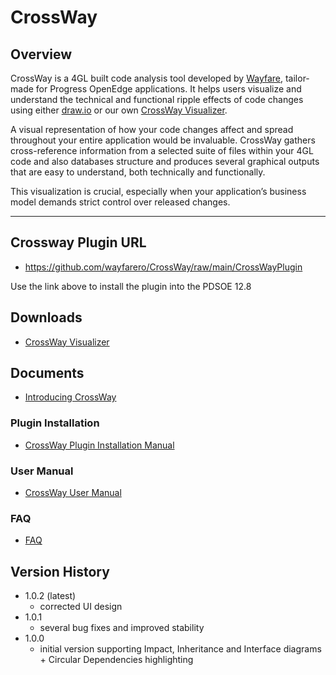 # CrossWay

## Overview
CrossWay is a 4GL built code analysis tool developed by [Wayfare](https://wayfare.ro/), tailor-made for Progress OpenEdge applications. It helps users visualize and understand the technical and functional ripple effects of code changes using either [draw.io](https://www.drawio.com/) or our own [CrossWay Visualizer](https://wayfare.ro/downloads/crossway/).

A visual representation of how your code changes affect and spread throughout your entire application would be invaluable. CrossWay gathers cross-reference information from a selected suite of files within your 4GL code and also databases structure and produces several graphical outputs that are easy to understand, both technically and functionally.

This visualization is crucial, especially when your application’s business model demands strict control over released changes.


---
## Crossway Plugin URL
 - https://github.com/wayfarero/CrossWay/raw/main/CrossWayPlugin
   
Use the link above to install the plugin into the PDSOE 12.8

## Downloads
  - [CrossWay Visualizer](https://wayfare.ro/downloads/crossway/)

## Documents
  - [Introducing CrossWay](https://github.com/wayfarero/CrossWay/blob/main/doc/Introducing%20Crossway%20See%20Your%204GL%20Code%20Like%20Never%20Before.pdf)

### Plugin Installation
  - [CrossWay Plugin Installation Manual](https://github.com/wayfarero/CrossWay/blob/main/doc/CROSSWAY%20PLUGIN%20INSTALLATION.pdf)
### User Manual
  - [CrossWay User Manual](https://github.com/wayfarero/CrossWay/blob/main/doc/CROSSWAY%20USER%20MANUAL.pdf)
### FAQ
  - [FAQ](https://github.com/wayfarero/CrossWay/blob/main/doc/FAQ.pdf)

## Version History
  - 1.0.2 (latest)
    - corrected UI design
  - 1.0.1 
    - several bug fixes and improved stability
  - 1.0.0 
    - initial version supporting Impact, Inheritance and Interface diagrams + Circular Dependencies highlighting  





